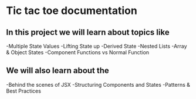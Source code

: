<h1>Tic tac toe documentation</h1>

<h2>In this project we will learn about topics like </h2>
-Multiple State Values 
-Lifting State up 
-Derived State 
-Nested Lists 
-Array & Object States
-Component Functions vs Normal Function 

<h2>We will also learn about the</h2>
-Behind the scenes of JSX 
-Structuring Components and States 
-Patterns & Best Practices 
